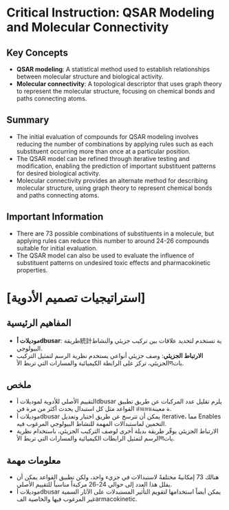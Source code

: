 # Critical Instruction: QSAR Modeling and Molecular Connectivity

## Key Concepts

* **QSAR modeling**: A statistical method used to establish relationships between molecular structure and biological activity.
* **Molecular connectivity**: A topological descriptor that uses graph theory to represent the molecular structure, focusing on chemical bonds and paths connecting atoms.

## Summary
* The initial evaluation of compounds for QSAR modeling involves reducing the number of combinations by applying rules such as each substituent occurring more than once at a particular position.
* The QSAR model can be refined through iterative testing and modification, enabling the prediction of important substituent patterns for desired biological activity.
* Molecular connectivity provides an alternate method for describing molecular structure, using graph theory to represent chemical bonds and paths connecting atoms.

## Important Information
* There are 73 possible combinations of substituents in a molecule, but applying rules can reduce this number to around 24-26 compounds suitable for initial evaluation.
* The QSAR model can also be used to evaluate the influence of substituent patterns on undesired toxic effects and pharmacokinetic properties.

# [استراتيجيات تصميم الأدوية]
## المفاهيم الرئيسية
* **موديلات أdbusar**: طريقة統計ية تستخدم لتحديد علاقات بين تركيب جزيئي والنشاط البيولوجي.
* **الارتباط الجزيئي**: وصف جزيئي أنواعي يستخدم نظرية الرسم لتمثيل التركيب الجزيئي، تركز على الرابطة الكيميائية والمسارات التي تربط الأणيات.

## ملخص
* التقييم الأصلي للأدوية لموديلات أdbusar يلزم تقليل عدد المركبات عن طريق تطبيق القواعد مثل كل استبدال يحدث أكثر من مرة في ตำแหนة معينة.
* موديلات أdbusar يمكن أن تترسخ عن طريق اختبار وتعديل iterative، مما Enables التخمين لماستبدالات المهمة للنشاط البيولوجي المرغوب فيه.
* الارتباط الجزيئي يوفّر طريقة بديلة أخرى لوصف التركيب الجزيئي، باستخدام نظرية الرسم لتمثيل الرابطات الكيميائية والمسارات التي تربط الأणيات.

## معلومات مهمة
* هنالك 73 إمكانيةً مختلفةً لاستبدالات في جزيء واحد، ولكن تطبيق القواعد يمكن أن يقلل هذا العدد إلى حوالي 24-26 مركبةاً مناسباً للتقييم الأصلي.
* موديلات أdbusar يمكن أيضاً استخدامها لتقويم التأثير المستبدلات على الآثار السمية غير المرغوب فيها والخاصية الفarmacokinetic.